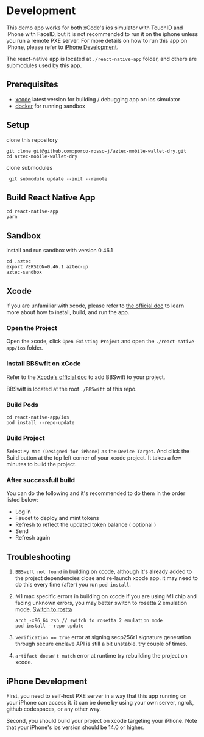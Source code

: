 # Development

This demo app works for both xCode's ios simulator with TouchID and iPhone with FaceID, but it is not recommended to run it on the iphone unless you run a remote PXE server. For more details on how to run this app on iPhone, please refer to [iPhone Development](#iphone-development).

The react-native app is located at `./react-native-app` folder, and others are submodules used by this app.

## Prerequisites

- [xcode](https://developer.apple.com/xcode/) latest version for building / debugging app on ios simulator
- [docker](https://docs.docker.com/get-docker/) for running sandbox

## Setup

clone this repository

```shell
git clone git@github.com:porco-rosso-j/aztec-mobile-wallet-dry.git
cd aztec-mobile-wallet-dry
```

clone submodules

```shell
 git submodule update --init --remote
```

## Build React Native App

```shell
cd react-native-app
yarn
```

## Sandbox

install and run sandbox with version 0.46.1

```shell
cd .aztec
export VERSION=0.46.1 aztec-up
aztec-sandbox
```

## Xcode

if you are unfamiliar with xcode, please refer to [the official doc](https://developer.apple.com/documentation/xcode) to learn more about how to install, build, and run the app.

### Open the Project

Open the xcode, click `Open Existing Project` and open the `./react-native-app/ios` folder.

### Install BBSwfit on xCode

Refer to the [Xcode's official doc](https://developer.apple.com/documentation/xcode/adding-package-dependencies-to-your-app) to add BBSwift to your project.

BBSwift is located at the root `./BBSwift` of this repo.

### Build Pods

```shell
cd react-native-app/ios
pod install --repo-update
```

### Build Project

Select `My Mac (Designed for iPhone)` as the `Device Target`. And click the Build button at the top left corner of your xcode project. It takes a few minutes to build the project.

### After successfull build

You can do the following and it's recommended to do them in the order listed below:

- Log in
- Faucet to deploy and mint tokens
- Refresh to reflect the updated token balance ( optional )
- Send
- Refresh again

## Troubleshooting

1. `BBSwift not found` in building on xcode, although it's already added to the project dependencies
   close and re-launch xcode app. it may need to do this every time (after) you run `pod install`.

2. M1 mac specific errors in building on xcode
   if you are using M1 chip and facing unknown errors, you may better switch to rosetta 2 emulation mode. [Switch to rostta](https://www.godo.dev/tutorials/macos-x86_64-shell-from-arm64/)

   ```shell
   arch -x86_64 zsh // switch to rosetta 2 emulation mode
   pod install --repo-update
   ```

3. `verification == true` error at signing
   secp256r1 signature generation through secure enclave API is still a bit unstable. try couple of times.

4. `artifact doesn't match` error at runtime
   try rebuilding the project on xcode.

## iPhone Development

First, you need to self-host PXE server in a way that this app running on your iPhone can access it. it can be done by using your own server, ngrok, github codespaces, or any other way.

Second, you should build your project on xcode targeting your iPhone. Note that your iPhone's ios version should be 14.0 or higher.
